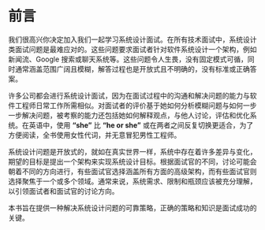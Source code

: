 # 前言

我们很高兴你决定加入我们一起学习系统设计面试。在所有技术面试中，系统设计类面试问题是最难应对的。这些问题要求面试者针对软件系统设计一个架构，例如新闻流、Google 搜索或聊天系统等。这些问题令人生畏，没有固定模式可循，同时通常涵盖范围广阔且模糊，解答过程也是开放式且不明确的，没有标准或正确答案。

许多公司都会进行系统设计面试，因为在面试过程中的沟通和解决问题的能力与软件工程师日常工作所需相似。对面试者的评价基于她如何分析模糊问题与如何一步一步解决问题，被考察的能力还包括她如何解释观点，与他人讨论，评估和优化系统。在英语中，使用 **“she”** 比 **“he or she”** 或在两者之间反复切换更适合，为了方便阅读，全书使用女性代词，并无意冒犯男性工程师。

系统设计问题是开放式的，就如在真实世界一样，系统中存在着许多差异与变化，期望的目标是提出一个架构来实现系统设计目标。根据面试官的不同，讨论可能会朝着不同的方向进行，有些面试官选择涵盖所有方面的高级架构，而有些面试官则选择聚焦于一个或多个领域。通常来说，系统需求、限制和瓶颈应该被充分理解，以引领面试者和面试官的讨论方向。

本书旨在提供一种解决系统设计问题的可靠策略，正确的策略和知识是面试成功的关键。







